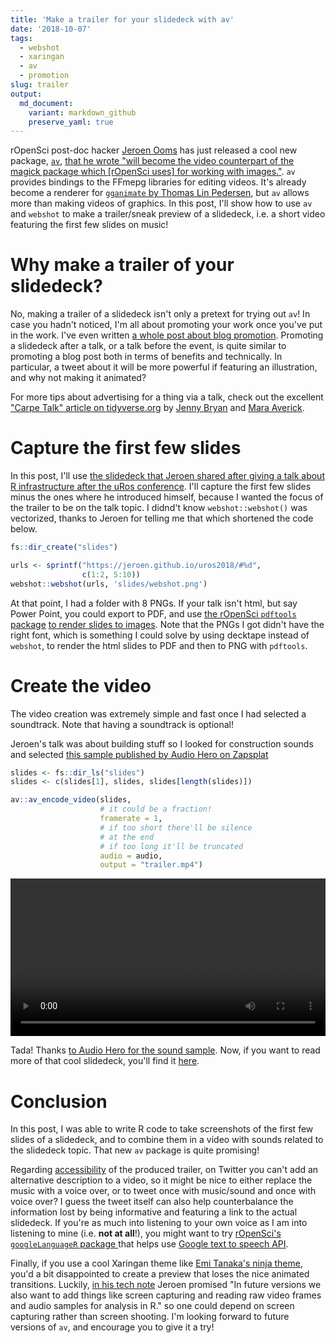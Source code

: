 ```yaml
---
title: 'Make a trailer for your slidedeck with av'
date: '2018-10-07'
tags:
  - webshot
  - xaringan
  - av
  - promotion
slug: trailer
output:
  md_document:
    variant: markdown_github
    preserve_yaml: true
---
```


rOpenSci post-doc hacker [Jeroen Ooms](https://github.com/jeroen/) has just released a cool new package, [`av`](https://github.com/ropensci/av), [that he wrote "will become the video counterpart of the magick package which [rOpenSci uses] for working with images."](https://ropensci.org/technotes/2018/10/06/av-release/). `av` provides bindings to the FFmepg libraries for editing videos. It's already become a renderer for [`gganimate` by Thomas Lin Pedersen](https://github.com/thomasp85/gganimate), but `av` allows more than making videos of graphics. In this post, I'll show how to use `av` and `webshot` to make a trailer/sneak preview of a slidedeck, i.e. a short video featuring the first few slides on music!

<!--more-->

# Why make a trailer of your slidedeck?

No, making a trailer of a slidedeck isn't only a pretext for trying out `av`! In case you hadn't noticed, I'm all about promoting your work once you've put in the work. I've even written [a whole post about blog promotion](https://masalmon.eu/2018/07/16/soapbox/). Promoting a slidedeck after a talk, or a talk before the event, is quite similar to promoting a blog post both in terms of benefits and technically. In particular, a tweet about it will be more powerful if featuring an illustration, and why not making it animated?

For more tips about advertising for a thing via a talk, check out the excellent ["Carpe Talk" article on tidyverse.org](https://www.tidyverse.org/articles/2018/07/carpe-talk/) by [Jenny Bryan](https://jennybryan.org/) and [Mara Averick](https://maraaverick.rbind.io/).

# Capture the first few slides

In this post, I'll use [the slidedeck that Jeroen shared after giving a talk about R infrastructure after the uRos conference](https://jeroen.github.io/uros2018). I'll capture the first few slides minus the ones where he introduced himself, because I wanted the focus of the trailer to be on the talk topic. I didnd't know `webshot::webshot()` was vectorized, thanks to Jeroen for telling me that which shortened the code below.

```r
fs::dir_create("slides")

urls <- sprintf("https://jeroen.github.io/uros2018/#%d",
                c(1:2, 5:10))
webshot::webshot(urls, 'slides/webshot.png')
```

At that point, I had a folder with 8 PNGs. If your talk isn't html, but say Power Point, you could export to PDF, and use [the rOpenSci `pdftools` package](https://github.com/ropensci/pdftools) [to render slides to images](https://github.com/ropensci/pdftools#bonus-feature-rendering-pdf). Note that the PNGs I got didn't have the right font, which is something I could solve by using decktape instead of `webshot`, to render the html slides to PDF and then to PNG with `pdftools`.

# Create the video

The video creation was extremely simple and fast once I had selected a soundtrack. Note that having a soundtrack is optional!

Jeroen's talk was about building stuff so I looked for construction sounds and selected [this sample published by Audio Hero on Zapsplat](https://www.zapsplat.com/music/road-construction-environment-with-jackhammer/)

```r
slides <- fs::dir_ls("slides")
slides <- c(slides[1], slides, slides[length(slides)])

av::av_encode_video(slides,
                    # it could be a fraction!
                    framerate = 1,
                    # if too short there'll be silence 
                    # at the end
                    # if too long it'll be truncated
                    audio = audio,
                    output = "trailer.mp4")
```

<video width="100%" controls>
<source src="https://masalmon.eu/figure/source/2018-10-07-trailer/trailer.mp4">
Trailer of Jeroen's slidedeck. Your browser does not support the video tag.
</video>

Tada! Thanks [to Audio Hero for the sound sample](https://www.zapsplat.com/music/road-construction-environment-with-jackhammer/). Now, if you want to read more of that cool slidedeck, you'll find it [here](https://jeroen.github.io/uros2018/#1).

# Conclusion

In this post, I was able to write R code to take screenshots of the first few slides of a slidedeck, and to combine them in a video with sounds related to the slidedeck topic. That new `av` package is quite promising!

Regarding [accessibility](https://r-resources.massey.ac.nz/rmarkdown/) of the produced trailer, on Twitter you can't add an alternative description to a video, so it might be nice to either replace the music with a voice over, or to tweet once with music/sound and once with voice over? I guess the tweet itself can also help counterbalance the information lost by being informative and featuring a link to the actual slidedeck. If you're as much into listening to your own voice as I am into listening to mine (i.e. **not at all**!), you might want to try [rOpenSci's `googleLanguageR` package ](https://github.com/ropensci/googleLanguageR) that helps use [Google text to speech API](https://cloud.google.com/text-to-speech/).

Finally, if you use a cool Xaringan theme like [Emi Tanaka's ninja theme](https://github.com/emitanaka/ninja-theme), you'd a bit disappointed to create a preview that loses the nice animated transitions. Luckily, [in his tech note](https://ropensci.org/technotes/2018/10/06/av-release/) Jeroen promised "In future versions we also want to add things like screen capturing and reading raw video frames and audio samples for analysis in R." so one could depend on screen capturing rather than screen shooting. I'm looking forward to future versions of `av`, and encourage you to give it a try!